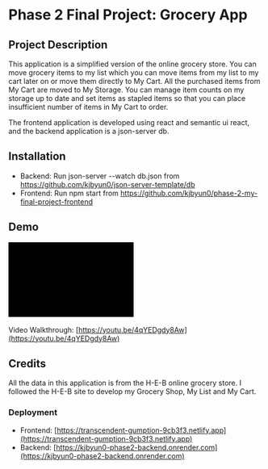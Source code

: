 # Phase 2 Final Project: Grocery App

## Project Description
This application is a simplified version of the online grocery store. You can move grocery items to my list which you can move items from my list to my cart later on or move them directly to My Cart. All the purchased items from My Cart are moved to My Storage. You can manage item counts on my storage up to date and set items as stapled items so that you can place insufficient number of items in My Cart to order.

The frontend application is developed using react and semantic ui react, and the backend application is a json-server db.

## Installation
- Backend: Run json-server --watch db.json from https://github.com/kjbyun0/json-server-template/db
- Frontend: Run npm start from https://github.com/kjbyun0/phase-2-my-final-project-frontend

## Demo
![](https://github.com/kjbyun0/phase-2-my-final-project-frontend/blob/main/ForREADME.gif)

Video Walkthrough: [https://youtu.be/4qYEDgdy8Aw](https://youtu.be/4qYEDgdy8Aw)

## Credits
All the data in this application is from the H-E-B online grocery store. I followed the H-E-B site to develop my Grocery Shop, My List and My Cart.

### Deployment
- Frontend: [https://transcendent-gumption-9cb3f3.netlify.app](https://transcendent-gumption-9cb3f3.netlify.app)
- Backend: [https://kjbyun0-phase2-backend.onrender.com](https://kjbyun0-phase2-backend.onrender.com)
